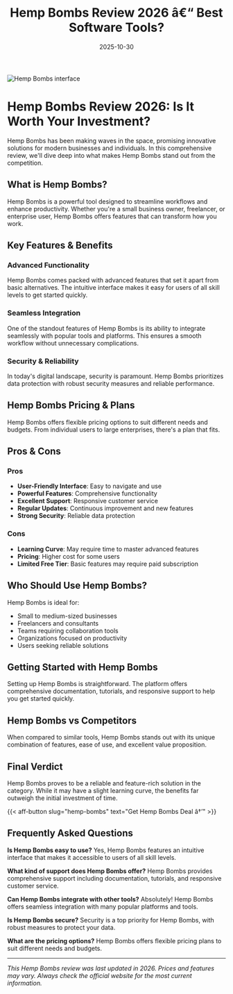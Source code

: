 ﻿---
title: "Hemp Bombs Review 2026 â€“ Best Software Tools?"
date: 2025-10-30
draft: false
rating: 4.8
category: "Software Tools"
tags: ["software-tools", "review", "2026"]
description: "Comprehensive Hemp Bombs review 2026. Discover if this  tool is the best choice for your needs."
keywords: "hemp-bombs, Hemp Bombs, review, software tools, 2026, best software tools"
image: "https://images.unsplash.com/photo-1555949963-aa79dcee981c?w=800&h=400&fit=crop&crop=center"
---

![Hemp Bombs interface](https://images.unsplash.com/photo-1555949963-aa79dcee981c?w=800&h=400&fit=crop&crop=center)

# Hemp Bombs Review 2026: Is It Worth Your Investment?

Hemp Bombs has been making waves in the  space, promising innovative solutions for modern businesses and individuals. In this comprehensive review, we'll dive deep into what makes Hemp Bombs stand out from the competition.

## What is Hemp Bombs?

Hemp Bombs is a powerful  tool designed to streamline workflows and enhance productivity. Whether you're a small business owner, freelancer, or enterprise user, Hemp Bombs offers features that can transform how you work.

## Key Features & Benefits

### Advanced Functionality
Hemp Bombs comes packed with advanced features that set it apart from basic alternatives. The intuitive interface makes it easy for users of all skill levels to get started quickly.

### Seamless Integration
One of the standout features of Hemp Bombs is its ability to integrate seamlessly with popular tools and platforms. This ensures a smooth workflow without unnecessary complications.

### Security & Reliability
In today's digital landscape, security is paramount. Hemp Bombs prioritizes data protection with robust security measures and reliable performance.

## Hemp Bombs Pricing & Plans

Hemp Bombs offers flexible pricing options to suit different needs and budgets. From individual users to large enterprises, there's a plan that fits.

## Pros & Cons

### Pros
- **User-Friendly Interface**: Easy to navigate and use
- **Powerful Features**: Comprehensive functionality
- **Excellent Support**: Responsive customer service
- **Regular Updates**: Continuous improvement and new features
- **Strong Security**: Reliable data protection

### Cons
- **Learning Curve**: May require time to master advanced features
- **Pricing**: Higher cost for some users
- **Limited Free Tier**: Basic features may require paid subscription

## Who Should Use Hemp Bombs?

Hemp Bombs is ideal for:
- Small to medium-sized businesses
- Freelancers and consultants
- Teams requiring collaboration tools
- Organizations focused on productivity
- Users seeking reliable  solutions

## Getting Started with Hemp Bombs

Setting up Hemp Bombs is straightforward. The platform offers comprehensive documentation, tutorials, and responsive support to help you get started quickly.

## Hemp Bombs vs Competitors

When compared to similar tools, Hemp Bombs stands out with its unique combination of features, ease of use, and excellent value proposition.

## Final Verdict

Hemp Bombs proves to be a reliable and feature-rich solution in the  category. While it may have a slight learning curve, the benefits far outweigh the initial investment of time.

{{< aff-button slug="hemp-bombs" text="Get Hemp Bombs Deal â†’" >}}

## Frequently Asked Questions

**Is Hemp Bombs easy to use?**
Yes, Hemp Bombs features an intuitive interface that makes it accessible to users of all skill levels.

**What kind of support does Hemp Bombs offer?**
Hemp Bombs provides comprehensive support including documentation, tutorials, and responsive customer service.

**Can Hemp Bombs integrate with other tools?**
Absolutely! Hemp Bombs offers seamless integration with many popular platforms and tools.

**Is Hemp Bombs secure?**
Security is a top priority for Hemp Bombs, with robust measures to protect your data.

**What are the pricing options?**
Hemp Bombs offers flexible pricing plans to suit different needs and budgets.

---

*This Hemp Bombs review was last updated in 2026. Prices and features may vary. Always check the official website for the most current information.*
